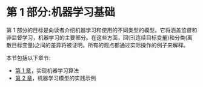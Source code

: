 

# 第 1 部分:机器学习基础

第 1 部分的目标是向读者介绍机器学习和使用的不同类型的模型。它将涵盖监督和非监督学习，机器学习的主要部分。在这些方面，回归(连续目标变量)和分类(离散目标变量)之间的差异将被证明。所有的观点都通过实际操作的例子来解释。

本节包括以下章节:

*   [第 1 章](b0dde0bb-32ef-4535-9e19-7999e8e9a631.xhtml)，实现机器学习算法
*   [第 2 章](bc464bcc-1646-429a-8e08-6bc03153ed1b.xhtml)，机器学习模型的实践示例
